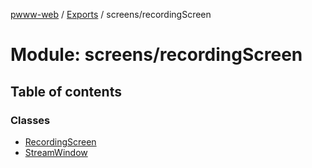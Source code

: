 [pwww-web](../devdocs.md) / [Exports](../devdocs.md) / screens/recordingScreen

# Module: screens/recordingScreen

## Table of contents

### Classes

- [RecordingScreen](../classes/screens_recordingScreen.RecordingScreen.md)
- [StreamWindow](../classes/screens_recordingScreen.StreamWindow.md)
